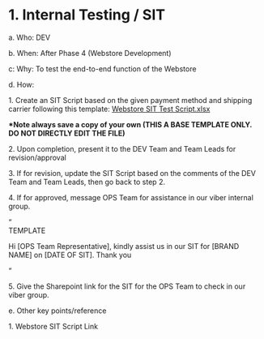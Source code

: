 # 1. Internal Testing / SIT

a.  Who: DEV

b.  When: After Phase 4 (Webstore Development)

c:  Why: To test the end-to-end function of the Webstore

&#x20;

d. How:

&#x20;   1\. Create an SIT Script based on the given payment method and shipping carrier following this template: [Webstore SIT Test Script.xlsx](https://traffixph-my.sharepoint.com/personal/pl\_salazar\_madagency\_ph/\_layouts/15/guestaccess.aspx?docid=1a6cf2543eab7410080ebfb0c0f4f6b5e\&authkey=ARm-qRJ5jFQzW-NMwY6R2F0\&e=Mv78gG)

&#x20;  **\*Note always save a copy of your own (THIS A BASE TEMPLATE ONLY. DO NOT DIRECTLY EDIT THE FILE)**

&#x20;

&#x20;  2\. Upon completion, present it to the DEV Team and Team Leads for revision/approval

&#x20;  3\. If for revision, update the SIT Script based on the comments of the DEV Team and Team Leads, then go back to step 2.

&#x20;  4\. If for approved, message OPS Team for assistance in our viber internal group.            &#x20;

&#x20;        “\
&#x20;       TEMPLATE

&#x20;       Hi \[OPS Team Representative], kindly assist us in our SIT for \[BRAND NAME] on \[DATE OF SIT]. Thank you

&#x20;                            “

&#x20;  5\. Give the Sharepoint link for the SIT  for the OPS Team to check in our viber group.

&#x20;

e. Other key points/reference

&#x20;    1\. Webstore SIT Script Link
